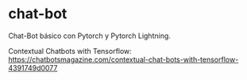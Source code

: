 # chat-bot
Chat-Bot básico con Pytorch y Pytorch Lightning.

Contextual Chatbots with Tensorflow:
https://chatbotsmagazine.com/contextual-chat-bots-with-tensorflow-4391749d0077


